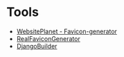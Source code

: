 # Tools

* [WebsitePlanet - Favicon-generator](https://www.websiteplanet.com/webtools/favicon-generator/)
* [RealFaviconGenerator](https://realfavicongenerator.net/)
* [DjangoBuilder](https://djangobuilder.io/#/)
